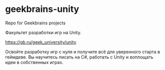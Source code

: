 # geekbrains-unity
Repo for Geekbrains projects

Факультет разработки игр на Unity.

https://gb.ru/geek_university/unity

Освойте разработку игр с нуля и получите всё для уверенного старта в геймдеве. 
Вы научитесь писать на C#, работать с Unity и воплощать идеи в собственных играх.
